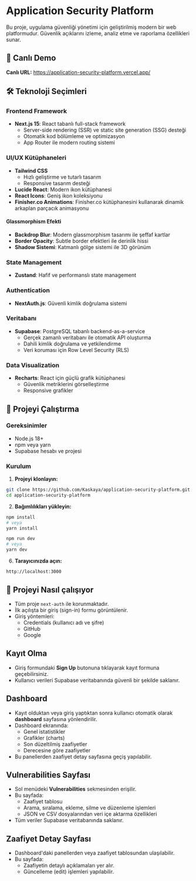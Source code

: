 # Application Security Platform

Bu proje, uygulama güvenliği yönetimi için geliştirilmiş modern bir web platformudur. Güvenlik açıklarını izleme, analiz etme ve raporlama özellikleri sunar.

## 🚀 Canlı Demo

**Canlı URL:** https://application-security-platform.vercel.app/

## 🛠️ Teknoloji Seçimleri

### Frontend Framework

- **Next.js 15**: React tabanlı full-stack framework
  - Server-side rendering (SSR) ve static site generation (SSG) desteği
  - Otomatik kod bölümleme ve optimizasyon
  - App Router ile modern routing sistemi

### UI/UX Kütüphaneleri

- **Tailwind CSS**
  - Hızlı geliştirme ve tutarlı tasarım
  - Responsive tasarım desteği
- **Lucide React**: Modern ikon kütüphanesi
- **React Icons**: Geniş ikon koleksiyonu
- **Finisher.co Animations**: Finisher.co kütüphanesini kullanarak dinamik arkaplan parçacık animasyonu

#### Glassmorphism Efekti

- **Backdrop Blur**: Modern glassmorphism tasarımı ile şeffaf kartlar
- **Border Opacity**: Subtle border efektleri ile derinlik hissi
- **Shadow Sistemi**: Katmanlı gölge sistemi ile 3D görünüm

### State Management

- **Zustand**: Hafif ve performanslı state management

### Authentication

- **NextAuth.js**: Güvenli kimlik doğrulama sistemi

### Veritabanı

- **Supabase**: PostgreSQL tabanlı backend-as-a-service
  - Gerçek zamanlı veritabanı ile otomatik API oluşturma
  - Dahili kimlik doğrulama ve yetkilendirme
  - Veri koruması için Row Level Security (RLS)

### Data Visualization

- **Recharts**: React için güçlü grafik kütüphanesi
  - Güvenlik metriklerini görselleştirme
  - Responsive grafikler

## 🚀 Projeyi Çalıştırma

### Gereksinimler

- Node.js 18+
- npm veya yarn
- Supabase hesabı ve projesi

### Kurulum

1. **Projeyi klonlayın:**

```bash
git clone https://github.com/Kaskaya/application-security-platform.git
cd application-security-platform
```

2. **Bağımlılıkları yükleyin:**

```bash
npm install
# veya
yarn install
```

```bash
npm run dev
# veya
yarn dev
```

6. **Tarayıcınızda açın:**

```
http://localhost:3000
```

## 🚀 Projeyi Nasıl çalışıyor

- Tüm proje `next-auth` ile korunmaktadır.
- İlk açılışta bir giriş (sign-in) formu görüntülenir.
- Giriş yöntemleri:
  - Credentials (kullanıcı adı ve şifre)
  - GitHub
  - Google

## Kayıt Olma

- Giriş formundaki **Sign Up** butonuna tıklayarak kayıt formuna geçebilirsiniz.
- Kullanıcı verileri Supabase veritabanında güvenli bir şekilde saklanır.

## Dashboard

- Kayıt olduktan veya giriş yaptıktan sonra kullanıcı otomatik olarak **dashboard** sayfasına yönlendirilir.
- Dashboard ekranında:
  - Genel istatistikler
  - Grafikler (charts)
  - Son düzeltilmiş zaafiyetler
  - Derecesine göre zaafiyetler
- Bu panellerden zaafiyet detay sayfasına geçiş yapılabilir.

## Vulnerabilities Sayfası

- Sol menüdeki **Vulnerabilities** sekmesinden erişilir.
- Bu sayfada:
  - Zaafiyet tablosu
  - Arama, sıralama, ekleme, silme ve düzenleme işlemleri
  - JSON ve CSV dosyalarından veri içe aktarma özellikleri
- Tüm veriler Supabase veritabanında saklanır.

## Zaafiyet Detay Sayfası

- Dashboard'daki panellerden veya zaafiyet tablosundan ulaşılabilir.
- Bu sayfada:
  - Zaafiyetin detaylı açıklamaları yer alır.
  - Güncelleme (edit) işlemleri yapılabilir.
